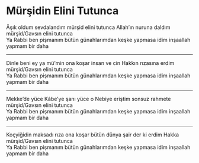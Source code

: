 # Mürşidin Elini Tutunca

Âşık oldum sevdalandım mürşid elini tutunca Allah’ın nuruna daldım mürşid/Gavsın elini tutunca  
Ya Rabbi ben pişmanım bütün günahlarımdan keşke yapmasa idim inşaallah yapmam bir daha  
****  
Dinle beni ey ya mü’min ona koşar insan ve cin Hakkın rızasına erdim mürşid/Gavsın elini tutunca  
Ya Rabbi ben pişmanım bütün günahlarımdan keşke yapmasa idim inşaallah yapmam bir daha  
****  
Mekke’de yüce Kâbe’ye şanı yüce o Nebiye eriştim sonsuz rahmete mürşid/Gavsın elini tutunca  
Ya Rabbi ben pişmanım bütün günahlarımdan keşke yapmasa idim inşaallah yapmam bir daha  
****  
Koçyiğidin maksadı rıza ona koşar bütün dünya şair der ki erdim Hakka mürşid/Gavsın elini tutunca  
Ya Rabbi ben pişmanım bütün günahlarımdan keşke yapmasa idim inşaallah yapmam bir daha  

